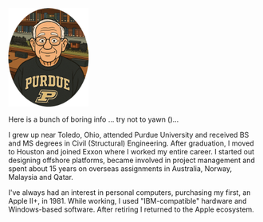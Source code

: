 <img src="./Resources/TRG_ellipse.PNG" alt="TRG_ellipse" style="zoom:20%;" />

Here is a bunch of boring info ... try not to yawn ()...

I grew up near Toledo, Ohio, attended Purdue University and received BS and MS degrees in Civil (Structural) Engineering. After graduation, I moved to Houston and joined Exxon where I worked my entire career. I started out designing offshore platforms, became involved in project management and spent about 15 years on overseas assignments in Australia, Norway, Malaysia and Qatar.

I've always had an interest in personal computers, purchasing my first, an Apple II+, in 1981. While working, I used "IBM-compatible" hardware and Windows-based software. After retiring I returned to the Apple ecosystem. 
